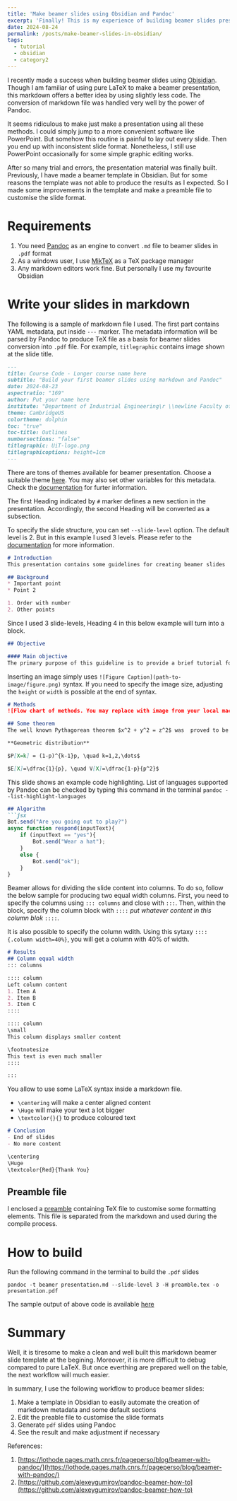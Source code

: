 ```yaml
---
title: 'Make beamer slides using Obsidian and Pandoc'
excerpt: 'Finally! This is my experience of building beamer slides presentation using markdown and Pandoc in Obsidian.'
date: 2024-08-24
permalink: /posts/make-beamer-slides-in-obsidian/
tags:
  - tutorial
  - obsidian
  - category2
---
```


I recently made a success when building beamer slides using [Obisidian](https://obsidian.md/). Though I am familiar of using pure LaTeX to make a beamer presentation, this markdown offers a better idea by using slightly less code. The conversion of markdown file was handled very well by the power of Pandoc. 

It seems ridiculous to make just make a presentation using all these methods. I could simply jump to a more convenient software like PowerPoint. But somehow this routine is painful to lay out every slide. Then you end up with inconsistent slide format. Nonetheless, I still use PowerPoint occasionally for some simple graphic editing works.

After so many trial and errors, the presentation material was finally built. Previously, I have made a beamer template in Obsidian. But for some reasons the template was not able to produce the results as I expected. So I made some improvements in the template and make a preamble file to customise the slide format.

Requirements
======
1. You need [Pandoc](https://pandoc.org/) as an engine to convert `.md` file to beamer slides in `.pdf` format
2. As a windows user, I use [MikTeX](https://miktex.org/) as a TeX package manager
3. Any markdown editors work fine. But personally I use my favourite Obsidian

Write your slides in markdown
======
The following is a sample of markdown file I used. The first part contains YAML metadata, put inside `---` marker. The metadata information will be parsed by Pandoc to produce TeX file as a basis for beamer slides conversion into `.pdf` file. For example, `titlegraphic` contains image shown at the slide title.

```markdown
---
title: Course Code - Longer course name here
subtitle: "Build your first beamer slides using markdown and Pandoc"
date: 2024-08-23	
aspectratio: "169"
author: Put your name here
institute: "Department of Industrial Engineering\r \\newline Faculty of Engineering Science and Technology"
theme: CambridgeUS
colortheme: dolphin
toc: "true"
toc-title: Outlines
numbersections: "false"	
titlegraphic: UiT-logo.png
titlegraphicoptions: height=1cm
---
```

There are tons of themes available for beamer presentation. Choose a suitable theme [here](https://hartwork.org/beamer-theme-matrix/). You may also set other variables for this metadata. Check the [documentation](https://pandoc.org/MANUAL.html#variables-for-beamer-slides) for furter information. 

The first Heading indicated by `#` marker defines a new section in the presentation. Accordingly, the second Heading will be converted as a subsection. 

To specify the slide structure, you can set `--slide-level` option. The default level is 2. But in this example I used 3 levels. Please refer to the [documentation](https://pandoc.org/MANUAL.html#structuring-the-slide-show) for more information.

```markdown
# Introduction
This presentation contains some guidelines for creating beamer slides

## Background
* Important point
* Point 2

1. Order with number
2. Other points
```

Since I used 3 slide-levels, Heading 4 in this below example will turn into a block. 
```markdown
## Objective

#### Main objective
The primary purpose of this guideline is to provide a brief tutorial for creating beamer slides
```

Inserting an image simply uses `![Figure Caption](path-to-image/figure.png)` syntax. If you need to specify the image size, adjusting the `height` or `width` is possible at the end of syntax.
```markdown
# Methods
![Flow chart of methods. You may replace with image from your local machine](https://assets-global.website-files.com/6184b461a39ff13bfb8c0556/618b7df8770a665e3c5cd9d2_sample-flowchart.jpeg){height=70%}

## Some theorem
The well known Pythagorean theorem $x^2 + y^2 = z^2$ was  proved to be invalid for other exponents. 

**Geometric distribution**

$P[X=k] = (1-p)^{k-1}p, \quad k=1,2,\dots$

$E[X]=\dfrac{1}{p}, \quad V[X]=\dfrac{1-p}{p^2}$

```

This slide shows an example code highlighting. List of languages supported by Pandoc can be checked by typing this command in the terminal `pandoc --list-highlight-languages`
```markdown
## Algorithm
```jsx
Bot.send("Are you going out to play?")
async function respond(inputText){
    if (inputText == "yes"){
        Bot.send("Wear a hat");
    }
    else {
        Bot.send("ok");
    }
}
```

Beamer allows for dividing the slide content into columns. To do so, follow the below sample for producing two equal width columns. First, you need to specify the columns using `::: columns` and close with `:::`. Then, within the block, specify the column block with `::::` *put whatever content in this column blok* `::::`. 

It is also possible to specify the column wdith. Using this sytaxy `:::: {.column width=40%}`, you will get a column with 40% of width.
```markdown
# Results
## Column equal width
::: columns

:::: column
Left column content
1. Item A
2. Item B
3. Item C
::::

:::: column
\small
This column displays smaller content

\footnotesize
This text is even much smaller
::::

:::
```

You allow to use some LaTeX syntax inside a markdown file. 
- `\centering` will make a center aligned content
- `\Huge` will make your text a lot bigger
- `\textcolor{}{}` to produce coloured text

```markdown
# Conclusion
- End of slides
- No more content

\centering
\Huge
\textcolor{Red}{Thank You}

```

Preamble file
------
I enclosed a [preamble](/files/beamer-preamble.tex) containing TeX file to customise some formatting elements. This file is separated from the markdown and used during the compile process.

How to build
======
Run the following command in the terminal to build the `.pdf` slides

`pandoc -t beamer presentation.md --slide-level 3 -H preamble.tex -o presentation.pdf`

The sample output of above code is available [here](/files/slides-with-obsidian.pdf)

Summary
======
Well, it is tiresome to make a clean and well built this markdown beamer slide template at the begining. Moreover, it is more difficult to debug compared to pure LaTeX. But once everthing are prepared well on the table, the next workflow will much easier.

In summary, I use the following workflow to produce beamer slides:
1. Make a template in Obsidian to easily automate the creation of markdown metadata and some default sections
2. Edit the preable file to customise the slide formats
3. Generate `pdf` slides using Pandoc
4. See the result and make adjustment if necessary

References: 
1. [https://lothode.pages.math.cnrs.fr/pageperso/blog/beamer-with-pandoc/](https://lothode.pages.math.cnrs.fr/pageperso/blog/beamer-with-pandoc/)
2. [https://github.com/alexeygumirov/pandoc-beamer-how-to](https://github.com/alexeygumirov/pandoc-beamer-how-to)
